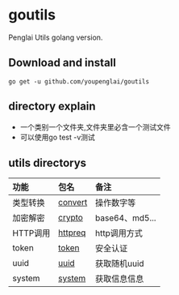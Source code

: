 # goutils
Penglai Utils golang version.

Download and install
-------------

    go get -u github.com/youpenglai/goutils


directory explain
-------------
- 一个类别一个文件夹,文件夹里必含一个测试文件
- 可以使用go test -v测试


utils directorys
-------------

| 功能 | 包名 |  备注 |
| :--- | :--- | :--- |
| 类型转换 | [convert](convert/) | 操作数字等 |
| 加密解密 | [crypto](crypto/) | base64、md5... |
| HTTP调用 | [httpreq](httpreq/http.go) | http调用方式 |
| token | [token](token/jwt.go) | 安全认证 |
| uuid | [uuid](uuid.go) |  获取随机uuid |
| system | [system](system.go) | 获取信息信息 |